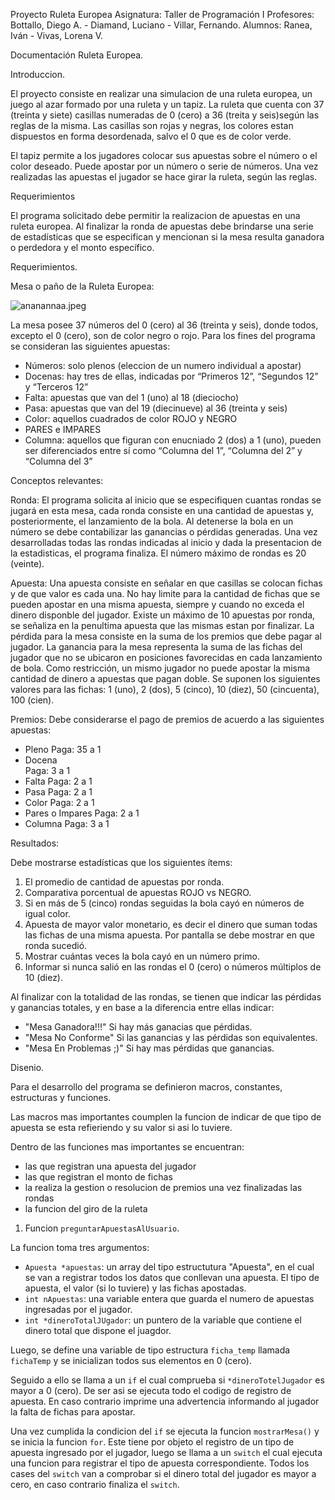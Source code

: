 

Proyecto Ruleta Europea
Asignatura: Taller de Programación I
Profesores: Bottallo, Diego A. - Diamand, Luciano - Villar, Fernando.
Alumnos: Ranea, Iván - Vivas, Lorena V.


Documentación Ruleta Europea.

Introduccion.

El proyecto consiste en realizar una simulacion de una ruleta europea, un juego al azar formado por una ruleta y un tapiz. La ruleta que cuenta con 37 (treinta y siete) casillas numeradas de 0 (cero) a 36 (treita y seis)según las reglas de la misma. Las casillas son rojas y negras, los colores estan  dispuestos en forma desordenada, salvo el 0 que es de color verde.

El tapiz permite a los jugadores colocar sus apuestas sobre el número o el color deseado. Puede apostar por un número o serie de números. Una vez realizadas las apuestas el jugador se hace girar la ruleta, según las reglas.

Requerimientos

El programa solicitado debe permitir la realizacion de apuestas en una ruleta europea.
Al finalizar la ronda de apuestas debe brindarse una serie de estadísticas que se especifican y mencionan si la mesa resulta ganadora o perdedora y el monto específico.

Requerimientos.

Mesa o paño de la Ruleta Europea:


![ananannaa.jpeg](../_resources/a1978ee191a545d19a85c6de520a0dcc.jpeg)

La mesa posee 37 números del 0 (cero) al 36 (treinta y seis), donde todos, excepto el 0 (cero), son de color negro o rojo.
Para los fines del programa se consideran las siguientes apuestas:


-  Números: solo plenos (eleccion de un numero individual a apostar)
-  Docenas: hay tres de ellas, indicadas por “Primeros 12”, “Segundos 12” y “Terceros 12”
-  Falta: apuestas que van del 1 (uno) al 18 (dieciocho)
-  Pasa: apuestas que van del 19 (diecinueve) al 36 (treinta y seis)
-  Color: aquellos cuadrados de color ROJO y NEGRO
-  PARES e IMPARES
-  Columna: aquellos que figuran con enucniado 2 (dos) a 1 (uno), pueden ser diferenciados entre sí como “Columna del 1”, “Columna del 2” y “Columna del 3”

Conceptos relevantes:

Ronda: El programa solicita al inicio que se especifiquen cuantas rondas se jugará en esta mesa, cada ronda consiste en una cantidad de apuestas y, posteriormente, el lanzamiento de la bola.
Al detenerse la bola en un número se debe contabilizar las ganancias o pérdidas generadas.
Una vez desarrolladas todas las rondas indicadas al inicio y dada la presentacion de la estadisticas, el programa finaliza.
El número máximo de rondas es 20 (veinte).

Apuesta: Una apuesta consiste en señalar en que casillas se colocan fichas y de que valor es cada una. No hay limite para la cantidad de fichas que se pueden apostar en una misma apuesta, siempre y cuando no exceda el dinero disponble del jugador.
Existe un máximo de 10 apuestas por ronda, se señaliza en la penultima apuesta que las mismas estan por finalizar.
La pérdida para la mesa consiste en la suma de los premios que debe pagar al jugador.
La ganancia para la mesa representa la suma de las fichas del jugador que no se ubicaron en posiciones favorecidas en cada lanzamiento de bola.
Como restricción, un mismo jugador no puede apostar la misma cantidad de dinero a apuestas que
pagan doble.
Se suponen los siguientes valores para las fichas: 1 (uno), 2 (dos), 5 (cinco), 10 (diez), 50 (cincuenta), 100 (cien).

Premios: Debe considerarse el pago de premios de acuerdo a las siguientes apuestas:


- Pleno 
Paga: 35 a 1
- Docena  
Paga: 3 a 1
- Falta 
Paga: 2 a 1
- Pasa 
Paga: 2 a 1
- Color
Paga: 2 a 1
- Pares o Impares
Paga: 2 a 1
- Columna 
Paga: 3 a 1



Resultados:

Debe mostrarse estadísticas que los siguientes ítems:
1. El promedio de cantidad de apuestas por ronda.
2. Comparativa porcentual de apuestas ROJO vs NEGRO.
3. Si en más de 5 (cinco) rondas seguidas la bola cayó en números de igual color.
4. Apuesta de mayor valor monetario, es decir el dinero que suman todas las fichas de una misma
apuesta. Por pantalla se debe mostrar en que ronda sucedió.
5. Mostrar cuántas veces la bola cayó en un número primo.
6. Informar si nunca salió en las rondas el 0 (cero) o números múltiplos de 10 (diez).

Al finalizar con la totalidad de las rondas, se tienen que indicar las pérdidas y ganancias totales, y en base a la diferencia entre ellas indicar:


- "Mesa Ganadora!!!" Si hay más ganacias que pérdidas.
- "Mesa No Conforme" Si las ganancias y las pérdidas son equivalentes.
- "Mesa En Problemas ;)" Si hay mas pérdidas que ganancias.

Disenio.

Para el desarrollo del programa se definieron macros, constantes, estructuras y funciones.

Las macros mas importantes coumplen la funcion de indicar de que tipo de apuesta se esta refieriendo y su valor si asi lo tuviere.

Dentro de las funciones mas importantes se encuentran:

- las que registran una apuesta del jugador
- las que registran el monto de fichas
- la realiza la gestion o resolucion de premios una vez finalizadas las rondas 
- la funcion del giro de la ruleta


1. Funcion ```preguntarApuestasAlUsuario```.

La funcion toma tres argumentos:


- ```Apuesta *apuestas```: un array del tipo estructutura "Apuesta", en el cual se van a registrar todos los datos que conllevan una apuesta. El tipo de apuesta, el valor (si lo tuviere) y las fichas apostadas.
- ```int nApuestas```: una variable entera que guarda el numero de apuestas ingresadas por el jugador.
- ```int *dineroTotalJUgador```: un puntero de la variable que contiene el dinero total que dispone el juagdor.

Luego, se define una variable de tipo estructura ```ficha_temp``` llamada ```fichaTemp``` y se inicializan todos sus elementos en 0 (cero).

Seguido a ello se llama a un ```if``` el cual comprueba si ```*dineroTotelJugador``` es mayor a 0 (cero). De ser asi se ejecuta todo el codigo de registro de apuesta.
En caso contrario imprime una advertencia informando al jugador la falta de fichas para apostar.

Una vez cumplida la condicion del ```if``` se ejecuta la funcion ```mostrarMesa()``` y se inicia la funcion ```for```. Este tiene por objeto el registro de un tipo de apuesta ingresado por el jugador, luego se llama a un ```switch``` el cual ejecuta una funcion para registrar el tipo de apuesta correspondiente.
Todos los cases del ```switch``` van a comprobar si el dinero total del jugador es mayor a cero, en caso contrario finaliza el ```switch```.












